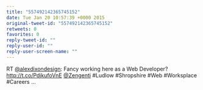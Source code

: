 ```yaml
---
title: "557492142365745152"
date: Tue Jan 20 10:57:39 +0000 2015
original-tweet-id: "557492142365745152"
retweets: 0
favorites: 0
reply-tweet-id: ""
reply-user-id: ""
reply-user-screen-name: ""
---
```

RT <a href="https://twitter.com/alexdixondesign">@alexdixondesign</a>: Fancy working here as a Web Developer? http://t.co/PdjkufoVnE <a href="https://twitter.com/Zengenti">@Zengenti</a> #Ludlow #Shropshire #Web #Worksplace #Careers …
